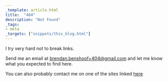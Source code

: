 ```yaml
---
_template: article.html
title:  "404"
description: "Not Found"
_tags:
- meta
_targets: ["snippets/this_blog.html"]
---
```


I try very hard not to break links.

Send me an email at brendan.benshoof+404@gmail.com and let me know what you expected to find here.

You can also probably contact me on one of the sites linked [here](/index.html)